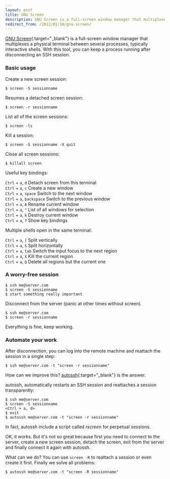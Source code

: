 ```yaml
---
layout: post
title: GNU Screen
description: GNU Screen is a full-screen window manager that multiplexes a physical terminal between several processes.
redirect_from: /2012/01/10/gnu-screen/
---
```


[GNU Screen][1]{:target="_blank"} is a full-screen window manager that multiplexes a physical
terminal between several processes, typically interactive shells. With this
tool, you can keep a process running after disconnecting an SSH session.

### Basic usage

Create a new screen session:

    $ screen -S sessionname

Resumes a detached screen session:

    $ screen -r sessionname

List all of the screen sessions:

    $ screen -ls

Kill a session:

    $ screen -S sessionname -X quit

Close all screen sessions:

    $ killall screen

Useful key bindings:

`Ctrl` + `a`, `d` Detach screen from this terminal  
`Ctrl` + `a`, `c` Create a new window  
`Ctrl` + `a`, `space` Switch to the next window  
`Ctrl` + `a`, `backspace` Switch to the previous window  
`Ctrl` + `a`, `A` Rename current window  
`Ctrl` + `a`, `"` List of all windows for selection  
`Ctrl` + `a`, `k` Destroy current window  
`Ctrl` + `a`, `?` Show key bindings  

Multiple shells open in the same terminal:

`Ctrl` + `a`, `|` Split vertically  
`Ctrl` + `a`, `S` Split horizontally  
`Ctrl` + `a`, `tab` Switch the input focus to the next region  
`Ctrl` + `a`, `X` Kill the current region  
`Ctrl` + `a`, `Q` Delete all regions but the current one  


### A worry-free session

    $ ssh me@server.com
    $ screen -S sessionname
    $ start something really important

Disconnect from the server (panic at other times without screen).

    $ ssh me@server.com
    $ screen -r sessionname

Everything is fine, keep working.


### Automate your work

After disconnection, you can log into the remote machine and reattach the session in a single step:

    $ ssh me@server.com -t "screen -r sessionname"

How can we improve this? [autossh][2]{:target="_blank"} is the answer.

autossh, automatically restarts an SSH session and reattaches a session transparently:

    $ ssh me@server.com
    $ screen -S sessionname
    <Ctrl + a, d>
    $ exit
    $ autossh me@server.com -t "screen -r sessionname"

In fact, autossh include a script called *rscreen* for perpetual sessions.

OK, it works. But it's not so great because first you need to connect to the
server, create a new screen session, detach the screen, exit from the server
and finally connect it again with autossh.

What can we do? You can use `screen -R` to reattach a session or even create it
first. Finally we solve all problems:

    $ autossh me@server.com -t "screen -R sessionname"


[1]: http://www.gnu.org/software/screen/
[2]: https://www.harding.motd.ca/autossh/
